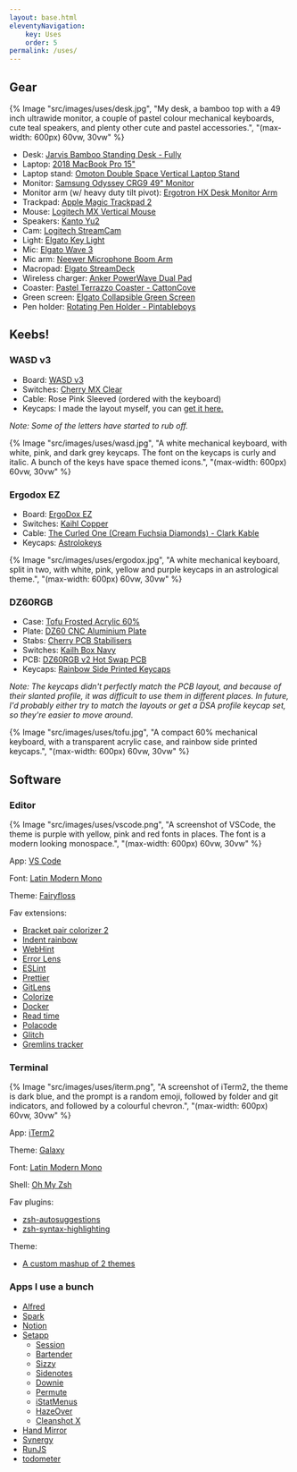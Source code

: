 ```yaml
---
layout: base.html
eleventyNavigation:
    key: Uses
    order: 5
permalink: /uses/
---
```


## Gear

{% Image "src/images/uses/desk.jpg", "My desk, a bamboo top with a 49 inch ultrawide monitor, a couple of pastel colour mechanical keyboards, cute teal speakers, and plenty other cute and pastel accessories.", "(max-width: 600px) 60vw, 30vw" %}

- Desk: [Jarvis Bamboo Standing Desk - Fully](https://www.fully.com/en-gb/jarvis-adjustable-height-desk-bamboo.html)
- Laptop: [2018 MacBook Pro 15"](https://support.apple.com/kb/SP756?locale=en_GB)
- Laptop stand: [Omoton Double Space Vertical Laptop Stand](https://www.amazon.co.uk/gp/product/B07BV91YFL/)
- Monitor: [Samsung Odyssey CRG9 49" Monitor](https://www.samsung.com/uk/monitors/gaming/odyssey-crg9-49-inch-120hz-freesync-curved-lc49rg90ssrxxu/)
- Monitor arm (w/ heavy duty tilt pivot): [Ergotron HX Desk Monitor Arm](https://www.ergotron.com/en-gb/products/product-details/45-475#?color=white&buynow=0)
- Trackpad: [Apple Magic Trackpad 2](https://www.apple.com/uk/shop/product/MJ2R2Z/A/magic-trackpad-2-silver)
- Mouse: [Logitech MX Vertical Mouse](https://www.logitech.com/en-gb/products/mice/mx-vertical-ergonomic-mouse.html)
- Speakers: [Kanto Yu2](https://www.kantoaudio.com/powered-speakers/yu2/)
- Cam: [Logitech StreamCam](https://www.logitech.com/en-gb/products/webcams/streamcam.html)
- Light: [Elgato Key Light](https://www.elgato.com/en/key-light)
- Mic: [Elgato Wave 3](https://www.elgato.com/en/wave-3)
- Mic arm: [Neewer Microphone Boom Arm](https://www.amazon.co.uk/gp/product/B01N7A6CSU/ref=ppx_yo_dt_b_asin_title_o03_s01?ie=UTF8&psc=1)
- Macropad: [Elgato StreamDeck](https://www.elgato.com/en/stream-deck)
- Wireless charger: [Anker PowerWave Dual Pad](https://www.o2.co.uk/shop/anker/power-wave-10w-dual-pad-wireless-charger)
- Coaster: [Pastel Terrazzo Coaster - CattonCove](https://www.etsy.com/uk/listing/993496645/terrazzo-coasters-pastel-confetti-switch)
- Green screen: [Elgato Collapsible Green Screen](https://www.elgato.com/en/green-screen)
- Pen holder: [Rotating Pen Holder - Pintableboys](https://www.etsy.com/uk/listing/872177169/rotatable-pen-holder-funny-pen-holder?ref=yr_purchases)

## Keebs!

### WASD v3

- Board: [WASD v3](https://www.wasdkeyboards.com/wasd-v3-88-key-iso-custom-mechanical-keyboard.html)
- Switches: [Cherry MX Clear](https://www.cherrymx.de/en/mx-original/mx-clear.html)
- Cable: Rose Pink Sleeved (ordered with the keyboard)
- Keycaps: I made the layout myself, you can <a href="/baby-keyboard.svg" download>get it here.</a>

_Note: Some of the letters have started to rub off._

{% Image "src/images/uses/wasd.jpg", "A white mechanical keyboard, with white, pink, and dark grey keycaps. The font on the keycaps is curly and italic. A bunch of the keys have space themed icons.", "(max-width: 600px) 60vw, 30vw" %}

### Ergodox EZ

- Board: [ErgoDox EZ](https://ergodox-ez.com/)
- Switches: [Kaihl Copper](https://mechbox.co.uk/products/kailh-speed-copper-switch?variant=11093261090858)
- Cable: [The Curled One (Cream Fuchsia Diamonds) - Clark Kable](https://clarkkable.com/)
- Keycaps: [Astrolokeys](https://astrolokeys.com/)

{% Image "src/images/uses/ergodox.jpg", "A white mechanical keyboard, split in two, with white, pink, yellow and purple keycaps in an astrological theme.", "(max-width: 600px) 60vw, 30vw" %}

### DZ60RGB

- Case: [Tofu Frosted Acrylic 60%](https://kbdfans.com/collections/60-layout-case/products/tofu-acrylic-frosted-60-case)
- Plate: [DZ60 CNC Aluminium Plate](https://kbdfans.com/products/dz60-cnc-aluminum-plate)
- Stabs: [Cherry PCB Stabilisers](https://kbdfans.com/products/cherry-original-pcb-stabilizers)
- Switches: [Kailh Box Navy](https://kbdfans.com/products/switch-68-cherry-gateron-zealio-2?variant=33959243088011)
- PCB: [DZ60RGB v2 Hot Swap PCB](https://kbdfans.com/products/dz60rgb-hot-swap-custom-keyboard-pcb)
- Keycaps: [Rainbow Side Printed Keycaps](https://www.millennialengineers.com/products/rainbow-side-printed-keycaps)

_Note: The keycaps didn't perfectly match the PCB layout, and because of their slanted profile, it was difficult to use them in different places. In future, I'd probably either try to match the layouts or get a DSA profile keycap set, so they're easier to move around._

{% Image "src/images/uses/tofu.jpg", "A compact 60% mechanical keyboard, with a transparent acrylic case, and rainbow side printed keycaps.", "(max-width: 600px) 60vw, 30vw" %}

## Software

### Editor

{% Image "src/images/uses/vscode.png", "A screenshot of VSCode, the theme is purple with yellow, pink and red fonts in places. The font is a modern looking monospace.", "(max-width: 600px) 60vw, 30vw" %}

App: [VS Code](https://code.visualstudio.com/)

Font: [Latin Modern Mono](https://www.fontsquirrel.com/fonts/latin-modern-mono)

Theme: [Fairyfloss](https://marketplace.visualstudio.com/items?itemName=nopjmp.fairyfloss)

Fav extensions:

- [Bracket pair colorizer 2](https://marketplace.visualstudio.com/items?itemName=CoenraadS.bracket-pair-colorizer-2)
- [Indent rainbow](https://marketplace.visualstudio.com/items?itemName=oderwat.indent-rainbow)
- [WebHint](https://marketplace.visualstudio.com/items?itemName=webhint.vscode-webhint)
- [Error Lens](https://marketplace.visualstudio.com/items?itemName=usernamehw.errorlens)
- [ESLint](https://marketplace.visualstudio.com/items?itemName=dbaeumer.vscode-eslint)
- [Prettier](https://marketplace.visualstudio.com/items?itemName=esbenp.prettier-vscode)
- [GitLens](https://marketplace.visualstudio.com/items?itemName=eamodio.gitlens)
- [Colorize](https://marketplace.visualstudio.com/items?itemName=kamikillerto.vscode-colorize)
- [Docker](https://marketplace.visualstudio.com/items?itemName=ms-azuretools.vscode-docker)
- [Read time](https://marketplace.visualstudio.com/items?itemName=johnpapa.read-time)
- [Polacode](https://marketplace.visualstudio.com/items?itemName=pnp.polacode)
- [Glitch](https://marketplace.visualstudio.com/items?itemName=glitch.glitch)
- [Gremlins tracker](https://marketplace.visualstudio.com/items?itemName=nhoizey.gremlins)

### Terminal

{% Image "src/images/uses/iterm.png", "A screenshot of iTerm2, the theme is dark blue, and the prompt is a random emoji, followed by folder and git indicators, and followed by a colourful chevron.", "(max-width: 600px) 60vw, 30vw" %}

App: [iTerm2](https://iterm2.com/)

Theme: [Galaxy](https://raw.githubusercontent.com/mbadolato/iTerm2-Color-Schemes/master/schemes/Galaxy.itermcolors)

Font: [Latin Modern Mono](https://www.fontsquirrel.com/fonts/latin-modern-mono)

Shell: [Oh My Zsh](https://ohmyz.sh/)

Fav plugins:

- [zsh-autosuggestions](https://github.com/zsh-users/zsh-autosuggestions)
- [zsh-syntax-highlighting](https://github.com/zsh-users/zsh-syntax-highlighting)

Theme:

- [A custom mashup of 2 themes](https://gist.github.com/carolgilabert/6609bcb27ce5e804cb44cdd56d6b315e)

### Apps I use a bunch

- [Alfred](https://www.alfredapp.com/)
- [Spark](https://www.shadowlab.org/softwares/spark.php)
- [Notion](https://www.notion.so/)
- [Setapp](https://setapp.com/)
    - [Session](https://www.stayinsession.com/)
    - [Bartender](https://www.macbartender.com/)
    - [Sizzy](https://sizzy.app/)
    - [Sidenotes](https://www.apptorium.com/sidenotes)
    - [Downie](https://software.charliemonroe.net/downie/)
    - [Permute](https://software.charliemonroe.net/permute/)
    - [iStatMenus](https://bjango.com/mac/istatmenus/)
    - [HazeOver](https://hazeover.com/)
    - [Cleanshot X](https://cleanshot.com/)
- [Hand Mirror](https://handmirror.app/)
- [Synergy](https://symless.com/synergy)
- [RunJS](https://runjs.app/)
- [todometer](https://cassidoo.github.io/todometer/)